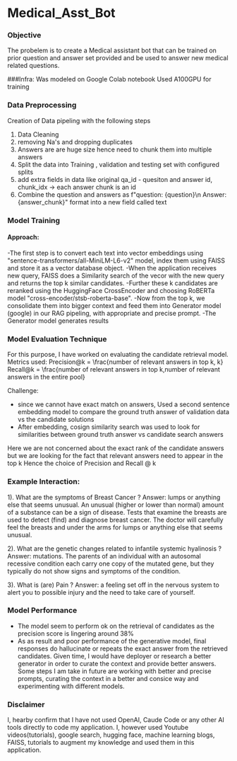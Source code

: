 # Medical_Asst_Bot
### Objective
The probelem is to create a Medical assistant bot that can be trained on prior question and answer set provided and be used to answer new medical related questions.

###Infra:
Was modeled on Google Colab notebook
Used A100GPU for training

### Data Preprocessing
Creation of Data pipeling with the following steps
1. Data Cleaning
2. removing Na's and dropping duplicates
3. Answers are are huge size hence need to chunk them into multiple answers
4. Split the data into Training , validation and testing set with configured splits
5. add extra fields in data like original qa_id - quesiton and answer id, chunk_idx -> each answer chunk is an id
6. Combine the question and answers as f"question: {question}\n Answer: {answer_chunk}" format into a new field called text

### Model Training
#### Approach:
-The first step is to convert each text into vector embeddings using "sentence-transformers/all-MiniLM-L6-v2" model, index them using FAISS and store it as a vector database object.
-When the application receives new query, FAISS does a Similarity search of the vecor with the new query and returns the top k similar candidates.
-Further these k candidates are reranked using the HuggingFace CrossEncoder and choosing RoBERTa model "cross-encoder/stsb-roberta-base".
-Now from the top k, we consolidate them into bigger context and feed them into Generator model (google) in our RAG pipeling, with appropriate and precise prompt.
-The Generator model generates results

### Model Evaluation Technique
For this purpose, I have worked on evaluating the candidate retrieval model.
Metrics used:
Precision@k = \frac{number of relevant answers in top k, k}
Recall@k = \frac{number of relevant answers in top k,number of relevant answers in the entire pool}

Challenge:
- since we cannot have exact match on answers, Used a second sentence embedding model to compare the ground truth answer of validation data vs the candidate solutions
- After embedding, cosign similarity search was used to look for similarities between ground truth answer vs candidate search answers

Here we are not concerned about the exact rank of the candidate answers but we are looking for the fact that relevant answers need to appear in the top k
Hence the choice of Precision and Recall @ k

### Example Interaction:
1). What are the symptoms of Breast Cancer ?
Answer: lumps or anything else that seems unusual. An unusual (higher or lower than normal) amount of a substance can be a sign of disease. Tests that examine the breasts are used to detect (find) and diagnose breast cancer. The doctor will carefully feel the breasts and under the arms for lumps or anything else that seems unusual. 

2). What are the genetic changes related to infantile systemic hyalinosis ?
Answer: mutations. The parents of an individual with an autosomal recessive condition each carry one copy of the mutated gene, but they typically do not show signs and symptoms of the condition.

3). What is (are) Pain ?
Answer: a feeling set off in the nervous system to alert you to possible injury and the need to take care of yourself.


### Model Performance
- The model seem to perform ok on the retrieval of candidates as the precision score is lingering around 38%
- As as result and poor performance of the generative model, final responses do hallucinate or repeats the exact answer from the retrieved candidates.
Given time, I would have deployer or research a better generator in order to curate the context and provide better answers. Some steps I am take in future are working with better and precise prompts, curating the context in a better and consice way and experimenting with different models.

### Disclaimer
I, hearby confirm that I have not used OpenAI, Caude Code or any other AI tools directly to code my application. I, however used Youtube videos(tutorials), google search, hugging face, machine learning blogs, FAISS, tutorials to augment my knowledge and used them in this application.
